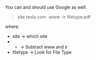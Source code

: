 You can and should use Google as well.

> site tesla.com -www -ir filetype:pdf

where:

- site -> which site
- - -> Subtract www and ir
- filetype -> Look for File Type